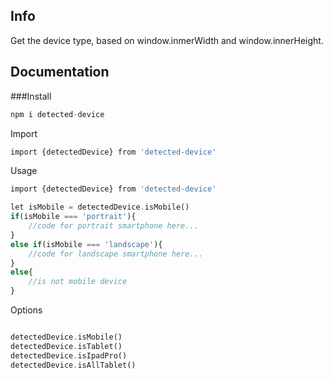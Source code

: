 ## Info
Get the device type, based on window.inmerWidth and window.innerHeight.

## Documentation

###Install
```php
npm i detected-device
```

Import
```php
import {detectedDevice} from 'detected-device'
```

Usage
```php
import {detectedDevice} from 'detected-device'

let isMobile = detectedDevice.isMobile()
if(isMobile === 'portrait'){
    //code for portrait smartphone here...
}
else if(isMobile === 'landscape'){
    //code for landscape smartphone here...
}
else{
    //is not mobile device
}
```

Options
```php

detectedDevice.isMobile() 
detectedDevice.isTablet() 
detectedDevice.isIpadPro() 
detectedDevice.isAllTablet() 
```
